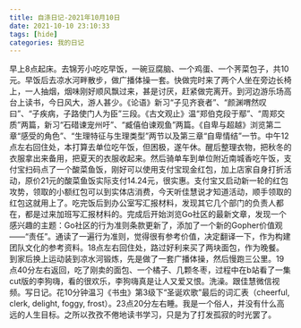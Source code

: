 ```yaml
---
title: 自涤日记-2021年10月10日
date: 2021-10-10 23:10:33
tags: [hide]
categories: 我的日记
---
```

早上8点起床。去锦芳小吃吃早饭，一碗豆腐脑、一个鸡蛋、一个荠菜包子，共10元。早饭后去凉水河畔散步，做广播体操一套。快做完时来了两个人坐在旁边长椅上，一人抽烟，烟味刚好顺风飘过来，甚是讨厌，赶紧做完离开。到河边游乐场高台上读书，今日风大，游人甚少。《论语》新习“子见齐衰者”、“颜渊喟然叹曰”、“子疾病，子路使门人为臣”三段。《古文观止》温“郑伯克段于鄢”、“周郑交质”两篇，新习“石碏谏宠州吁”、“臧僖伯谏观鱼”两篇。《自卑与超越》浏览第二章“感受的角色”、“生理特征与生理类型”两节以及第三章“自卑情结”一节。中午12点左右回住处，本打算去单位吃午饭，但困极，遂午休。醒后整理衣物，把秋冬的衣服拿出来备用，把夏天的衣服收起来。然后骑单车到单位附近南城香吃午饭，支付宝扫码点了一个酸菜鱼饭，刚好可以使用支付宝现金红包，加上店家自身打折活动，原价21元的酸菜鱼饭实际支付14.24元，很实惠。支付宝又启动新一轮的红包攻势，领取的小额红包可以到实体店消费，今天听佳慧说才知道活动，顺手领取的红包这就用上了。吃完饭后到办公室写汇报材料，发现其它几个部门的负责人都在，都是过来加班写汇报材料的。完成后开始浏览Go社区的最新文章，发现一个感兴趣的主题：Go社区的行为准则条款更新了，添加了一个新的Gopher价值观——“责任”。通读了一遍行为准则，觉得很有参考价值，决定翻译一下，作为构建团队文化的参考资料。18点左右回住处，路过好利来买了两块面包，作为晚餐。到家后换上运动装到凉水河锻炼，先是做了一套广播体操，然后慢跑三公里。19点40分左右返回，吃了刚卖的面包、一个橘子、几颗冬枣，过程中在b站看了一集cut版的李狗嗨，看的很欢乐，李狗嗨真是让人又爱又恨。洗澡。跟佳慧微信视频。写日记。花10分钟温习《书虫》第3级下“圣诞欢歌”最后的词汇表（cheerful, clerk, delight, foggy, frost）。23点20分左右睡。我是一个俗人，并没有什么高远的人生目标。之所以孜孜不倦地读书学习，只是为了打发孤寂的时光罢了。